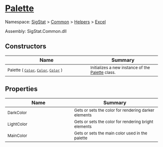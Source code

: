 # [Palette](./Palette.md)

Namespace: [SigStat]() > [Common](./../../README.md) > [Helpers](./../README.md) > [Excel](./README.md)

Assembly: SigStat.Common.dll


## Constructors

| Name | Summary | 
| --- | --- | 
| <sub>Palette ( [`Color`](https://docs.microsoft.com/en-us/dotnet/api/System.Drawing.Color), [`Color`](https://docs.microsoft.com/en-us/dotnet/api/System.Drawing.Color), [`Color`](https://docs.microsoft.com/en-us/dotnet/api/System.Drawing.Color) )</sub><img width=180>| <sub>Initializes a new instance of the [Palette](https://github.com/hargitomi97/sigstat/blob/master/docs/md/SigStat/Common/Helpers/Excel/Palette.md) class.</sub>| <br>


## Properties

| Name | Summary | 
| --- | --- | 
| <sub>DarkColor</sub><img width=180>| <sub>Gets or sets the color for rendering darker elements</sub>| <br>
| <sub>LightColor</sub><img width=180>| <sub>Gets or sets the color for rendering bright elements</sub>| <br>
| <sub>MainColor</sub><img width=180>| <sub>Gets or sets the main color used in the palette</sub>| <br>


